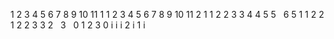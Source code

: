 1 2 3 4 5 6 7 8 9 10 11
1 1 2 3 4 5 6 7 8 9 10 11
2 1 1 2 2 3 3 4 4 5 5   6
5 1 1 2 2 1 2 2 3 3 2   3
​
​
0  1 2 3
0  i i i
2  i 1 i